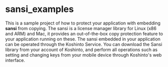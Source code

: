 # sansi_examples

This is a sample project of how to protect your application with embedding **sansi** from copying.
The sansi is a license manager library for Linux (x86 and ARM) and Mac, it provides an out-of-the-box copy protection feature to your application running on these.
The sansi embedded in your application can be operated through the Koshinto Service. You can download the Sansi library from your account of Koshinto, and perform all operations such as setting and changing keys from your mobile device through Koshinto's web interface.
